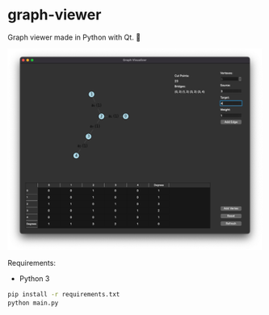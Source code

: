 # graph-viewer

Graph viewer made in Python with Qt. 🐍

![Screenshot](screenshot.png)

Requirements:

- Python 3

```sh
pip install -r requirements.txt
python main.py
```

